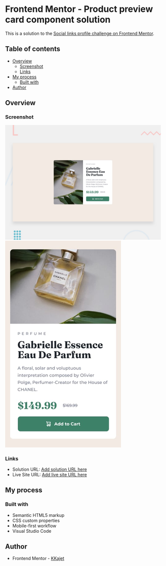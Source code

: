 # Frontend Mentor - Product preview card component solution

This is a solution to the [Social links profile challenge on Frontend Mentor](https://www.frontendmentor.io/challenges/product-preview-card-component-GO7UmttRfa).

## Table of contents

- [Overview](#overview)
  - [Screenshot](#screenshot)
  - [Links](#links)
- [My process](#my-process)
  - [Built with](#built-with)
- [Author](#author)

## Overview

### Screenshot

![](./design/desktop-preview.jpg)
![](./design/mobile-design.jpg)

### Links

- Solution URL: [Add solution URL here](https://www.frontendmentor.io/solutions/product-preview-card-component-fQ0VUNMM_d)
- Live Site URL: [Add live site URL here](https://main--frontend-mentor-kajet.netlify.app/fm-product-preview-card-component-main/index.html)

## My process

### Built with

- Semantic HTML5 markup
- CSS custom properties
- Mobile-first workflow
- Visual Studio Code

## Author

- Frontend Mentor - [KKajet](https://www.frontendmentor.io/profile/KKajet)
